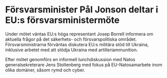 # Försvarsminister Pål Jonson deltar i EU:s försvarsministermöte

Under mötet väntas EU:s höga representant Josep Borrell informera om aktuella frågor på det säkerhets\- och försvarspolitiska området. Försvarsministrarna förväntas diskutera EU:s militära stöd till Ukraina, inklusive arbetet med att stödja Ukraina med artilleriammunition.

Efter mötet genomförs en informell lunchdiskussion med Natos generalsekreterare Jens Stoltenberg med fokus på EU\-Natosamarbete inom olika domäner, såsom rymd och cyber.
